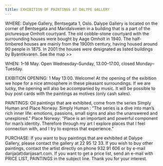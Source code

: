 ```yaml
---
title: EXHIBITION OF PAINTINGS AT DALYPE GALLERY
---
```

WHERE: Dalype Gallery, Bentsegata 1, Oslo. Dalype Gallery is located on the corner of Bentsegata and Maridalsveien in a building that is a part of the picturesque Omholt courtyard. The old cobble-stone courtyard with the surrounding houses were bought by Aage Omholt in 1940. The half-timbered houses are mainly from the 1900th century, having housed around 90 people in 1875. In 2001 the houses were designated as listed buildings by Byantikvaren. See the map >>

WHEN: 1–16 May. Open Wednesday–Sunday, 13.00–17.00, closed Monday–Tuesday.

EXIBITION OPENING: 1 May 13:00. Welcome! At the opening of the exibition we hope for a nice atmosphere in these pleasant surroundings. If we are lucky, the opening will also be accompanied by music. It will be possible to buy post cards with the paintings as motives (only cash sales).

PAINTINGS: Oil paintings that are exhibited, come from the series Simply Human and Place Norway.
Simply Human : ”The series is a dive into man’s rich inner life: emotions, passions, small signs and also the unanswered and unexplored.” Place Norway: ”Place is an important and powerful component for man’s identity. Therefore through my art I explore places that I feel connection with, and I try to express that experience.”

PURCHASE: If you want to buy paintings that are exhibited at Dalype Gallery, please contact the gallery at 22 95 12 33. If you wish to buy other paintings, contact the artist directly on phone 932 91 606 or by e-mail darija(at)darijasart.com. If you want to get a price list, send an e-mail with PRICE LIST, PAINTINGS in the subject line. Thank you for your interest.